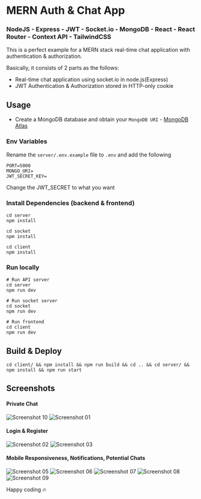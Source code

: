 # MERN Auth & Chat App

### NodeJS - Express - JWT - Socket.io - MongoDB - React - React Router - Context API - TailwindCSS

This is a perfect example for a MERN stack real-time chat application with authentication & authorization.

Basically, it consists of 2 parts as the follows:

- Real-time chat application using socket.io in node.js(Express)
- JWT Authentication & Authorization stored in HTTP-only cookie

## Usage

- Create a MongoDB database and obtain your `MongoDB URI` - [MongoDB Atlas](https://www.mongodb.com/cloud/atlas/register)

### Env Variables

Rename the `server/.env.example` file to `.env` and add the following

```
PORT=5000
MONGO_URI=
JWT_SECRET_KEY=
```

Change the JWT_SECRET to what you want

### Install Dependencies (backend & frontend)

```
cd server
npm install
```

```
cd socket
npm install
```

```
cd client
npm install
```

### Run locally

```
# Run API server
cd server
npm run dev
```

```
# Run socket server
cd socket
npm run dev
```

```
# Run frontend
cd client
npm run dev
```

## Build & Deploy

```
cd client/ && npm install && npm run build && cd .. && cd server/ && npm install && npm run start
```

## Screenshots

#### Private Chat

![Screenshot 10](https://github.com/fskydev/mern-auth-chat/assets/61609164/8221d394-1d09-485a-8411-2d3ab3067f42)
![Screenshot 01](https://github.com/fskydev/mern-auth-chat/assets/61609164/462a575f-aa61-4438-b04e-a60e55dffa38)

#### Login & Register

![Screenshot 02](https://github.com/fskydev/mern-auth-chat/assets/61609164/51573ef8-157d-42ff-a56c-05675955af0f)
![Screenshot 03](https://github.com/fskydev/mern-auth-chat/assets/61609164/83c359a7-76a4-4def-9d0b-e29b75317030)

#### Mobile Responsiveness, Notifications, Potential Chats

![Screenshot 05](https://github.com/fskydev/mern-auth-chat/assets/61609164/8773b161-aab8-4214-bafb-1524c32f2566)
![Screenshot 06](https://github.com/fskydev/mern-auth-chat/assets/61609164/3fbc2c50-3a78-4d44-af82-d5dd775ab8a0)
![Screenshot 07](https://github.com/fskydev/mern-auth-chat/assets/61609164/14c0185f-f1c8-4be7-8591-275feedee005)
![Screenshot 08](https://github.com/fskydev/mern-auth-chat/assets/61609164/0e9952a8-9b89-4676-871f-4b21e1527656)
![Screenshot 09](https://github.com/fskydev/mern-auth-chat/assets/61609164/1662c49e-5ee5-4ede-8e7d-69f1da180fb6)

Happy coding 🔥
